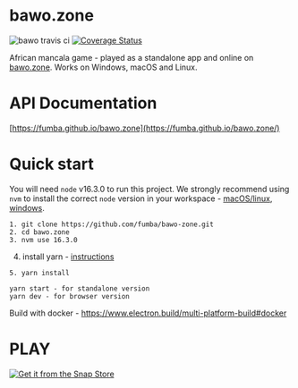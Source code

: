 # bawo.zone

![bawo travis ci](https://travis-ci.com/fumba/bawo.zone.svg?branch=main)
[![Coverage Status](https://coveralls.io/repos/github/fumba/bawo.zone/badge.svg?branch=main)](https://coveralls.io/github/fumba/bawo.zone?branch=main)

African mancala game - played as a standalone app and online on [bawo.zone](https://www.bawo.zone). Works on Windows, macOS and Linux.  

# API Documentation
[https://fumba.github.io/bawo.zone](https://fumba.github.io/bawo.zone/)

# Quick start

You will need `node` v16.3.0 to run this project. We strongly recommend using `nvm` to install the correct `node` version in your workspace - [macOS/linux](https://github.com/nvm-sh/nvm/blob/master/README.md), [windows](https://github.com/coreybutler/nvm-windows). 

```
1. git clone https://github.com/fumba/bawo-zone.git
2. cd bawo.zone
3. nvm use 16.3.0
```
4. install yarn  - [instructions](https://classic.yarnpkg.com/en/docs/install)
```
5. yarn install

yarn start - for standalone version
yarn dev - for browser version
```

Build with docker - https://www.electron.build/multi-platform-build#docker

# PLAY

[![Get it from the Snap Store](https://snapcraft.io/static/images/badges/en/snap-store-black.svg)](https://snapcraft.io/bawo)

